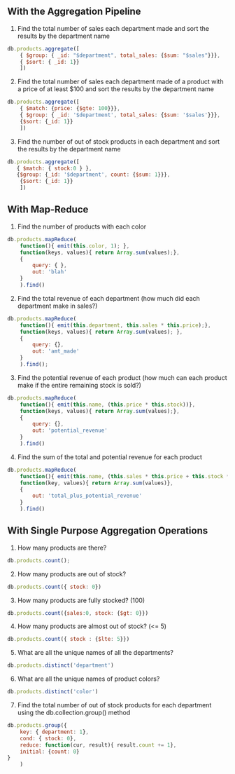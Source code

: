 ## With the Aggregation Pipeline

1. Find the total number of sales each department made and sort the results by the department name

```js
db.products.aggregate([
    { $group: { _id: "$department", total_sales: {$sum: "$sales"}}},
    { $sort: { _id: 1}}
    ])
```

2. Find the total number of sales each department made of a product with a price of at least $100 and sort the results by the department name

```js
db.products.aggregate([
    { $match: {price: {$gte: 100}}},
    { $group: { _id: '$department', total_sales: {$sum: '$sales'}}},
    {$sort: {_id: 1}}
    ])
```

3. Find the number of out of stock products in each department and sort the results by the department name

```js
db.products.aggregate([
   { $match: { stock:0 } },
   {$group: {_id: '$department', count: {$sum: 1}}},
    {$sort: {_id: 1}}
    ])
```

## With Map-Reduce

1. Find the number of products with each color

```js
db.products.mapReduce(
    function(){ emit(this.color, 1); },
    function(keys, values){ return Array.sum(values);},
    {
        query: { },
        out: 'blah'
    }
    ).find()
```

2. Find the total revenue of each department (how much did each department make in sales?)

```js
db.products.mapReduce(
    function(){ emit(this.department, this.sales * this.price);},
    function(keys, values){ return Array.sum(values); },
    { 
        query: {},
        out: 'amt_made'
    }
    ).find();
```

3. Find the potential revenue of each product (how much can each product make if the entire remaining stock is sold?)

```js
db.products.mapReduce(
    function(){ emit(this.name, (this.price * this.stock))},
    function(keys, values){ return Array.sum(values);},
    {
        query: {},
        out: 'potential_revenue'
    }
    ).find()
```

4. Find the sum of the total and potential revenue for each product

```js
db.products.mapReduce(
    function(){ emit(this.name, (this.sales * this.price + this.stock * this.price))},
    function(key, values){ return Array.sum(values)},
    {
        out: 'total_plus_potential_revenue'
    }
    ).find()
```


## With Single Purpose Aggregation Operations

1. How many products are there?

```js
db.products.count();
```

2. How many products are out of stock?

```js
db.products.count({ stock: 0})
```

3. How many products are fully stocked? (100)

```js
db.products.count({sales:0, stock: {$gt: 0}})
```

4. How many products are almost out of stock? (<= 5)

```js
db.products.count({ stock : {$lte: 5}})
```

5. What are all the unique names of all the departments?

```js
db.products.distinct('department')
```

6. What are all the unique names of product colors?

```js
db.products.distinct('color')
```

7. Find the total number of out of stock products for each department using the db.collection.group() method

```js
db.products.group({
    key: { department: 1},
    cond: { stock: 0},
    reduce: function(cur, result){ result.count += 1},
    initial: {count: 0}
}
    )
```